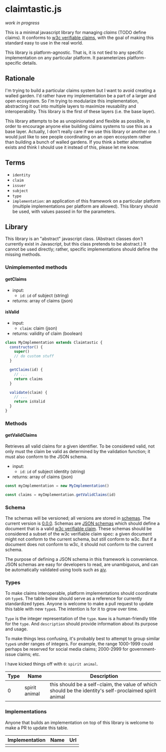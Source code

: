 # claimtastic.js

*work in progress*

This is a minimal javascript library for managing *claims* (TODO define claims). It conforms to [w3c verifiable claims](https://www.w3.org/TR/verifiable-claims-data-model/), with the goal of making this standard easy to use in the real world.

This library is platform-agnostic. That is, it is not tied to any specific implementation on any particular platform. It parameterizes platform-specific details.

## Rationale

I'm trying to build a particular claims system but I want to avoid creating a walled garden. I'd rather have my implementation be a part of a larger and open ecosystem. So I'm trying to modularize this implementation, abstracting it out into multiple layers to maximize reusability and interoperability. This library is the first of these layers (i.e. the base layer).

This library attempts to be as unopinionated and flexible as possible, in order to encourage anyone else building claims systems to use this as a base layer. Actually, I don't really care if we use this library or another one. I would just like to see people coordinating on an open ecosystem rather than building a bunch of walled gardens. If you think a better alternative exists and think I should use it instead of this, please let me know.

## Terms
- `identity`
- `claim`
- `issuer`
- `subject`
- `type`
- `implementation`: an application of this framework on a particular platform (multiple implementations per platform are allowed). This library should be used, with values passed in for the parameters.

## Library

This library is an "abstract" javascript class. (Abstract classes don't currently exist in Javascript, but this class pretends to be abstract.) It cannot be used directly; rather, specific implementations should define the missing methods.

### Unimplemented methods

#### getClaims
- input:
  - `id`: `id` of subject (string)
- returns: array of claims (json)

#### isValid
- input:
  - `claim`: claim (json)
- returns: validity of claim (boolean)

```javascript
class MyImplementation extends Claimtastic {
  constructor() {
    super()
    // do custom stuff
  }

  getClaims(id) {
    // ...
    return claims
  }

  validate(claim) {
    // ...
    return isValid
  }
}
```

### Methods

#### getValidClaims

Retrieves all valid claims for a given identifier. To be considered valid, not only must the claim be valid as determined by the validation function; it must also conform to the JSON schema.

- input:
  - `id`: `id` of subject identity (string)
- returns: array of claims (json)

```javascript
const myImplementation = new MyImplementation()

const claims = myImplementation.getValidClaims(id)
```

### Schema

The schemas will be versioned; all versions are stored in [schemas](./schemas). The current version is [0.0.0](./schemas/0.0.0.json). Schemas are [JSON schemas](https://json-schema.org/) which should define a document that is a valid [w3c verifiable claim](https://www.w3.org/TR/verifiable-claims-data-model/). These schemas should be considered a subset of the w3c verifiable claim spec: a given document might not conform to the current schema, but still conform to w3c. But if a document does not conform to w3c, it should not conform to the current schema.

The purpose of defining a JSON schema in this framework is convenience. JSON schemas are easy for developers to read, are unambiguous, and can be automatically validated using tools such as [ajv](https://github.com/epoberezkin/ajv).

### Types

To make claims interoperable, platform implementations should coordinate on `type`s. The table below should serve as a reference for currently standardized types. Anyone is welcome to make a pull request to update this table with new `type`s. The intention is for it to grow over time.

`Type` is the integer representation of the `type`. `Name` is a human-friendly title for the `type`. And `description` should provide information about its purpose and usage.

To make things less confusing, it's probably best to attempt to group similar `type`s under ranges of integers. For example, the range 1000-1999 could perhaps be reserved for social media claims; 2000-2999 for government-issue claims; etc.

I have kicked things off with `0`: `spirit animal`.

| Type | Name | Description |
| --- | --- | --- |
| 0 | spirit animal | this should be a self-claim, the value of which should be the identity's self-proclaimed spirit animal |

### Implementations

Anyone that builds an implementation on top of this library is welcome to make a PR to update this table.

| Implementation | Name | Url |
| --- | --- | --- |
| | | |
